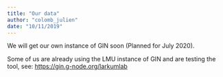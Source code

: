 ```yaml
---
title: "Our data"
author: "colomb_julien"
date: "10/11/2019"
---
```


We will get our own instance of GIN soon (Planned for July 2020).

Some of us are already using the LMU instance of GIN and are testing the tool, see:
https://gin.g-node.org/larkumlab
